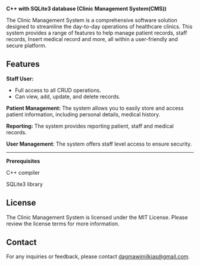 **C++ with SQLite3 database (Clinic Management System(CMS))**

The Clinic Management System is a comprehensive software solution designed to streamline the day-to-day operations of healthcare clinics. This system provides a range of features to help manage patient records, staff records, Insert medical record and more, all within a user-friendly and secure platform.

**Features**
----------------------------------------------------------
**Staff User:**

- Full access to all CRUD operations.
- Can view, add, update, and delete records.

**Patient Management:** The system allows you to easily store and access patient information, including personal details, medical history.

**Reporting:** The system provides reporting patient, staff and medical records.

**User Management**: The system offers staff level access to ensure security.

----------------------------------------------------------------------
**Prerequisites**

C++ compiler

SQLite3 library

**License**
---------------------------------------------------------------------

The Clinic Management System is licensed under the MIT License. Please review the license terms for more information.

**Contact**
-----------------------------------------------------------------------
For any inquiries or feedback, please contact dagmawimilkias@gmail.com.
